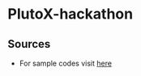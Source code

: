 # PlutoX-hackathon

## Sources

* For sample codes visit [here](https://github.com/DronaAviation/PlutoX-Sample-Codes)
